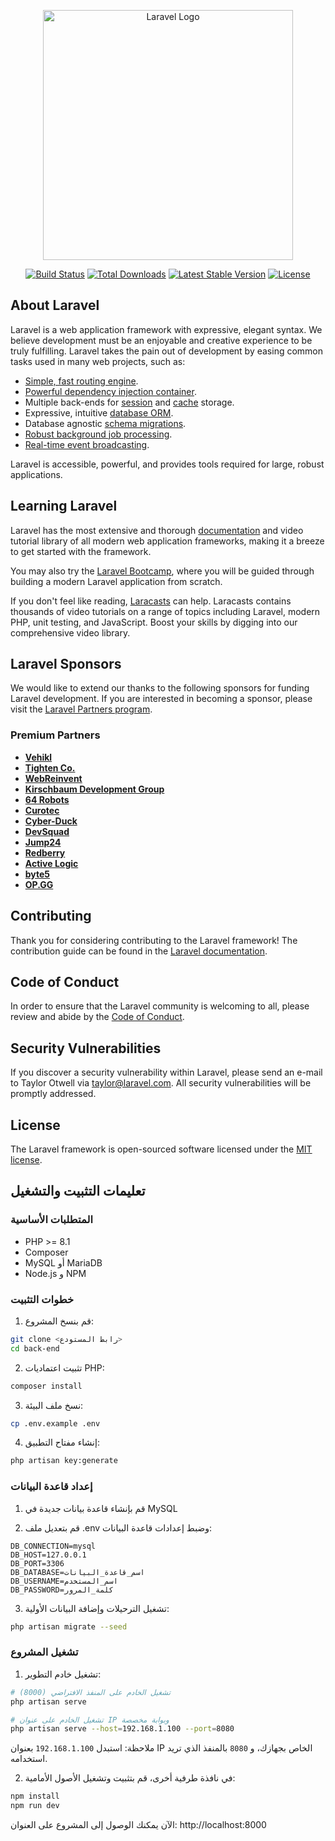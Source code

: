 <p align="center"><a href="https://laravel.com" target="_blank"><img src="https://raw.githubusercontent.com/laravel/art/master/logo-lockup/5%20SVG/2%20CMYK/1%20Full%20Color/laravel-logolockup-cmyk-red.svg" width="400" alt="Laravel Logo"></a></p>

<p align="center">
<a href="https://github.com/laravel/framework/actions"><img src="https://github.com/laravel/framework/workflows/tests/badge.svg" alt="Build Status"></a>
<a href="https://packagist.org/packages/laravel/framework"><img src="https://img.shields.io/packagist/dt/laravel/framework" alt="Total Downloads"></a>
<a href="https://packagist.org/packages/laravel/framework"><img src="https://img.shields.io/packagist/v/laravel/framework" alt="Latest Stable Version"></a>
<a href="https://packagist.org/packages/laravel/framework"><img src="https://img.shields.io/packagist/l/laravel/framework" alt="License"></a>
</p>

## About Laravel

Laravel is a web application framework with expressive, elegant syntax. We believe development must be an enjoyable and creative experience to be truly fulfilling. Laravel takes the pain out of development by easing common tasks used in many web projects, such as:

- [Simple, fast routing engine](https://laravel.com/docs/routing).
- [Powerful dependency injection container](https://laravel.com/docs/container).
- Multiple back-ends for [session](https://laravel.com/docs/session) and [cache](https://laravel.com/docs/cache) storage.
- Expressive, intuitive [database ORM](https://laravel.com/docs/eloquent).
- Database agnostic [schema migrations](https://laravel.com/docs/migrations).
- [Robust background job processing](https://laravel.com/docs/queues).
- [Real-time event broadcasting](https://laravel.com/docs/broadcasting).

Laravel is accessible, powerful, and provides tools required for large, robust applications.

## Learning Laravel

Laravel has the most extensive and thorough [documentation](https://laravel.com/docs) and video tutorial library of all modern web application frameworks, making it a breeze to get started with the framework.

You may also try the [Laravel Bootcamp](https://bootcamp.laravel.com), where you will be guided through building a modern Laravel application from scratch.

If you don't feel like reading, [Laracasts](https://laracasts.com) can help. Laracasts contains thousands of video tutorials on a range of topics including Laravel, modern PHP, unit testing, and JavaScript. Boost your skills by digging into our comprehensive video library.

## Laravel Sponsors

We would like to extend our thanks to the following sponsors for funding Laravel development. If you are interested in becoming a sponsor, please visit the [Laravel Partners program](https://partners.laravel.com).

### Premium Partners

- **[Vehikl](https://vehikl.com/)**
- **[Tighten Co.](https://tighten.co)**
- **[WebReinvent](https://webreinvent.com/)**
- **[Kirschbaum Development Group](https://kirschbaumdevelopment.com)**
- **[64 Robots](https://64robots.com)**
- **[Curotec](https://www.curotec.com/services/technologies/laravel/)**
- **[Cyber-Duck](https://cyber-duck.co.uk)**
- **[DevSquad](https://devsquad.com/hire-laravel-developers)**
- **[Jump24](https://jump24.co.uk)**
- **[Redberry](https://redberry.international/laravel/)**
- **[Active Logic](https://activelogic.com)**
- **[byte5](https://byte5.de)**
- **[OP.GG](https://op.gg)**

## Contributing

Thank you for considering contributing to the Laravel framework! The contribution guide can be found in the [Laravel documentation](https://laravel.com/docs/contributions).

## Code of Conduct

In order to ensure that the Laravel community is welcoming to all, please review and abide by the [Code of Conduct](https://laravel.com/docs/contributions#code-of-conduct).

## Security Vulnerabilities

If you discover a security vulnerability within Laravel, please send an e-mail to Taylor Otwell via [taylor@laravel.com](mailto:taylor@laravel.com). All security vulnerabilities will be promptly addressed.

## License

The Laravel framework is open-sourced software licensed under the [MIT license](https://opensource.org/licenses/MIT).

## تعليمات التثبيت والتشغيل

### المتطلبات الأساسية
- PHP >= 8.1
- Composer
- MySQL أو MariaDB
- Node.js و NPM

### خطوات التثبيت
1. قم بنسخ المشروع:
```bash
git clone <رابط المستودع>
cd back-end
```

2. تثبيت اعتماديات PHP:
```bash
composer install
```

3. نسخ ملف البيئة:
```bash
cp .env.example .env
```

4. إنشاء مفتاح التطبيق:
```bash
php artisan key:generate
```

### إعداد قاعدة البيانات
1. قم بإنشاء قاعدة بيانات جديدة في MySQL

2. قم بتعديل ملف .env وضبط إعدادات قاعدة البيانات:
```
DB_CONNECTION=mysql
DB_HOST=127.0.0.1
DB_PORT=3306
DB_DATABASE=اسم_قاعدة_البيانات
DB_USERNAME=اسم_المستخدم
DB_PASSWORD=كلمة_المرور
```

3. تشغيل الترحيلات وإضافة البيانات الأولية:
```bash
php artisan migrate --seed
```

### تشغيل المشروع
1. تشغيل خادم التطوير:
```bash
# تشغيل الخادم على المنفذ الافتراضي (8000)
php artisan serve

# تشغيل الخادم على عنوان IP وبوابة مخصصة
php artisan serve --host=192.168.1.100 --port=8080
```

ملاحظة: استبدل `192.168.1.100` بعنوان IP الخاص بجهازك، و `8080` بالمنفذ الذي تريد استخدامه.

2. في نافذة طرفية أخرى، قم بتثبيت وتشغيل الأصول الأمامية:
```bash
npm install
npm run dev
```

الآن يمكنك الوصول إلى المشروع على العنوان: http://localhost:8000
